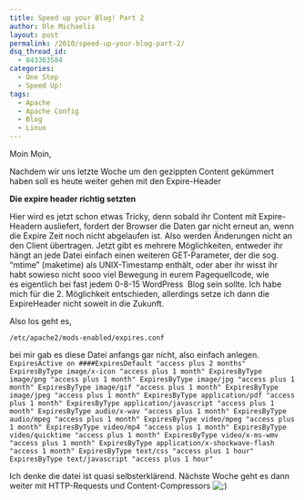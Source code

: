 ```yaml
---
title: Speed up your Blog! Part 2
author: Ole Michaelis
layout: post
permalink: /2010/speed-up-your-blog-part-2/
dsq_thread_id:
  - 843363584
categories:
  - One Step
  - Speed Up!
tags:
  - Apache
  - Apache Config
  - Blog
  - Linux
---
```


Moin Moin,

Nachdem wir uns letzte Woche um den gezippten Content gekümmert haben soll es heute weiter gehen mit den Expire-Header

**Die expire header richtig setzten**

Hier wird es jetzt schon etwas Tricky, denn sobald ihr Content mit Expire-Headern ausliefert, fordert der Browser die Daten gar nicht erneut an, wenn die Expire Zeit noch nicht abgelaufen ist. Also werden Änderungen nicht an den Client übertragen. Jetzt gibt es mehrere Möglichkeiten, entweder ihr hängt an jede Datei einfach einen weiteren GET-Parameter, der die sog. “mtime” (maketime) als UNIX-Timestamp enthält, oder aber ihr wisst ihr habt sowieso nicht sooo viel Bewegung in eurem Pagequellcode, wie es eigentlich bei fast jedem 0-8-15 WordPress  Blog sein sollte. Ich habe mich für die 2. Möglichkeit entschieden, allerdings setze ich dann die ExpireHeader nicht soweit in die Zukunft.

Also los geht es,

`/etc/apache2/mods-enabled/expires.conf`

bei mir gab es diese Datei anfangs gar nicht, also einfach anlegen.
`
ExpiresActive on
####ExpiresDefault "access plus 2 months"
ExpiresByType image/x-icon "access plus 1 month"
ExpiresByType image/png "access plus 1 month"
ExpiresByType image/jpg "access plus 1 month"
ExpiresByType image/gif "access plus 1 month"
ExpiresByType image/jpeg "access plus 1 month"
ExpiresByType application/pdf "access plus 1 month"
ExpiresByType application/javascript "access plus 1 month"
ExpiresByType audio/x-wav "access plus 1 month"
ExpiresByType audio/mpeg "access plus 1 month"
ExpiresByType video/mpeg "access plus 1 month"
ExpiresByType video/mp4 "access plus 1 month"
ExpiresByType video/quicktime "access plus 1 month"
ExpiresByType video/x-ms-wmv "access plus 1 month"
ExpiresByType application/x-shockwave-flash "access 1 month"
ExpiresByType text/css "access plus 1 hour"
ExpiresByType text/javascript "access plus 1 hour"
`

Ich denke die datei ist quasi selbsterklärend. Nächste Woche geht es dann weiter mit HTTP-Requests und Content-Compressors ![;)][1]

 [1]: http://blog.codestars.eu/wp-includes/images/smilies/icon_wink.gif

